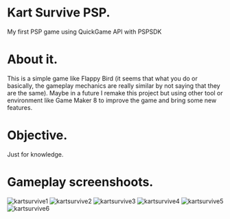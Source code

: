# Kart Survive PSP.
My first PSP game using QuickGame API with PSPSDK

# About it.
This is a simple game like Flappy Bird (it seems that what you do or basically, the gameplay mechanics are really similar by not saying that they are the same).
Maybe in a future I remake this project but using other tool or environment like Game Maker 8 to improve the game and bring some new features.

# Objective.
Just for knowledge.

# Gameplay screenshoots.
![kartsurvive1](https://user-images.githubusercontent.com/62407022/194171399-6e7db1f3-20b1-4cb8-bfa7-3302bf08031c.png)
![kartsurvive2](https://user-images.githubusercontent.com/62407022/194171401-a7c05928-4049-41d7-9c74-f63c93bb79df.png)
![kartsurvive3](https://user-images.githubusercontent.com/62407022/194171402-e31284e9-de2a-47b4-8a8d-73035d528380.png)
![kartsurvive4](https://user-images.githubusercontent.com/62407022/194171405-49b02b5e-6051-481f-850f-049854292228.png)
![kartsurvive5](https://user-images.githubusercontent.com/62407022/194171407-0d9a16d5-f052-433e-b56a-3faba98a573a.png)
![kartsurvive6](https://user-images.githubusercontent.com/62407022/194171409-91855a05-d92c-4127-878b-717ba05da900.png)
